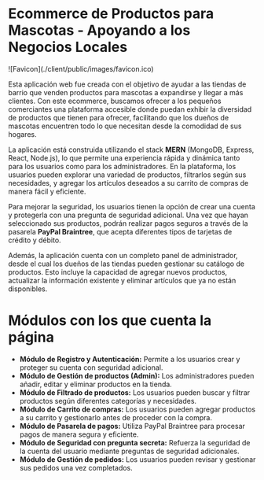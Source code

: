 <!DOCTYPE html>
<html lang="es">
<head>
    <meta charset="UTF-8">
    <meta name="viewport" content="width=device-width, initial-scale=1.0">
</head>
<body>
    <h1>Ecommerce de Productos para Mascotas - Apoyando a los Negocios Locales</h1>
    ![Favicon](./client/public/images/favicon.ico)
    <p>
        Esta aplicación web fue creada con el objetivo de ayudar a las tiendas de barrio que venden productos para mascotas a expandirse y llegar a más clientes. 
        Con este ecommerce, buscamos ofrecer a los pequeños comerciantes una plataforma accesible donde puedan exhibir la diversidad de productos que tienen para ofrecer, 
        facilitando que los dueños de mascotas encuentren todo lo que necesitan desde la comodidad de sus hogares.
    </p>
    <p>
        La aplicación está construida utilizando el stack <strong>MERN</strong> (MongoDB, Express, React, Node.js), lo que permite una experiencia rápida y dinámica tanto para los usuarios como para los administradores.
        En la plataforma, los usuarios pueden explorar una variedad de productos, filtrarlos según sus necesidades, y agregar los artículos deseados a su carrito de compras de manera fácil y eficiente.
    </p>
    <p>
        Para mejorar la seguridad, los usuarios tienen la opción de crear una cuenta y protegerla con una pregunta de seguridad adicional. 
        Una vez que hayan seleccionado sus productos, podrán realizar pagos seguros a través de la pasarela <strong>PayPal Braintree</strong>, que acepta diferentes tipos de tarjetas de crédito y débito.
    </p>
    <p>
        Además, la aplicación cuenta con un completo panel de administrador, desde el cual los dueños de las tiendas pueden gestionar su catálogo de productos. 
        Esto incluye la capacidad de agregar nuevos productos, actualizar la información existente y eliminar artículos que ya no están disponibles.
    </p>
    
<h1>Módulos con los que cuenta la página</h1>
    
- **Módulo de Registro y Autenticación:** Permite a los usuarios crear y proteger su cuenta con seguridad adicional.
- **Módulo de Gestión de productos (Admin):** Los administradores pueden añadir, editar y eliminar productos en la tienda.
- **Módulo de Filtrado de productos:** Los usuarios pueden buscar y filtrar productos según diferentes categorías y necesidades.
- **Módulo de Carrito de compras:** Los usuarios pueden agregar productos a su carrito y gestionarlo antes de proceder con la compra.
- **Módulo de Pasarela de pagos:** Utiliza PayPal Braintree para procesar pagos de manera segura y eficiente.
- **Módulo de Seguridad con pregunta secreta:** Refuerza la seguridad de la cuenta del usuario mediante preguntas de seguridad adicionales.
- **Módulo de Gestión de pedidos:** Los usuarios pueden revisar y gestionar sus pedidos una vez completados.
    
</body>
</html>

